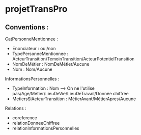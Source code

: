 # projetTransPro

## Conventions : 

CatPersonneMentionnee : 
- Enonciateur : oui/non
- TypePersonneMentionnee : ActeurTransition/TemoinTransition/ActeurPotentielTransition
- NomDeMétier : NomDeMétier/Aucune
- Nom : Nom/Aucune

InformationsPersonnelles : 
- TypeInformation : Nom --> On ne l'utilise pas/Age/Métier/LieuDeVie/LieuDeTravail/Donnée chiffrée
- MetiersSiActeurTransition : MétierAvant/MétierApres/Aucune

Relations : 
- coreference
- relationDonneeChiffree
- relationInformationsPersonnelles